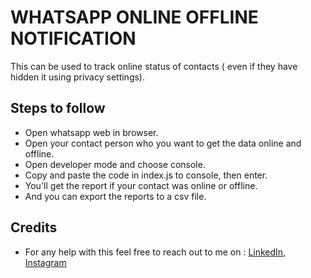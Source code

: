 # WHATSAPP ONLINE OFFLINE NOTIFICATION

This can be used to track online status of contacts ( even if they have hidden it using privacy settings).

## Steps to follow

- Open whatsapp web in browser.
- Open your contact person who you want to get the data online and offline.
- Open developer mode and choose console.
- Copy and paste the code in index.js to console, then enter.
- You'll get the report if your contact was online or offline.
- And you can export the reports to a csv file.

## Credits

- For any help with this feel free to reach out to me on : [LinkedIn](https://www.linkedin.com/in/rkuning/), [Instagram](https://www.instagram.com/rkuning_/)
